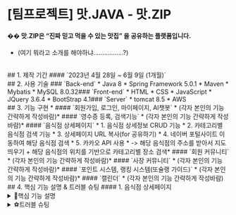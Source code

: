 # [팀프로젝트] 맛.JAVA - 맛.ZIP
#### �� 맛.ZIP은 “진짜 믿고 먹을 수 있는 맛집” 을 공유하는 플랫폼입니다.
* (여기 뭐라고 소개를 해야하냐.................?)
​
<br>
​
## 1. 제작 기간
#### `2023년 4월 28일 ~ 6월 9일 (1개월)`
​
<br>
​
## 2. 사용 기술
### `Back-end`
* Java 8
* Spring Framework 5.0.1
* Maven
* Mybatis
* MySQL 8.0.32
​
### `Front-end`
* HTML
* CSS
* JavaScript
* JQuery 3.6.4
* BootStrap 4.1
​
### `Server`
* tomcat 8.5
* AWS
​
<br>
​
## 3. 기능 구현
* #### `회원가입, 로그인, 마이페이지, AI챗봇`
  * (각자 본인의 기능 간략하게 작성바람)
​
* #### `영수증 등록, 검색기능`
  * (각자 본인의 기능 간략하게 작성바람)
​
* #### `음식점 상세페이지`
  * 1. 음식점 상세정보 CRUD 기능
  * 2. 카테고리별 음식점 검색 기능
  * 3. 상세페이지 URL 복사(for 공유하기)
  * 4. 네이버 포털사이트 이동하여 해당 음식점 검색
  * 5. 카카오 API 사용
  * -> 해당 음식점의 주소를 받아서 지도 띄우기 + 해당 음식점의 위치를 기반으로 카테고리별 장소 검색
​
* #### `회원 커뮤니티`
  * (각자 본인의 기능 간략하게 작성바람)
​
* #### `사장 커뮤니티`
  * (각자 본인의 기능 간략하게 작성바람)
​
* #### `포인트 시스템, 랭킹 시스템(또슐랭 가이드)`
  * (각자 본인의 기능 간략하게 작성바람)
​
* #### `캘린더`
  * (각자 본인의 기능 간략하게 작성바람)
​
<br>
​
## 4. 핵심 기능 설명 & 트러블 슈팅
#### 1. 음식점 상세페이지
<details>
  <summary>📌핵심 기능 설명</summary>
	
  ##### `1. 음식점 상세정보 CRUD 기능`
  * 공공데이터 CSV 찾기 & mzlist테이블에 임의로 맛집으로 선정한 음식점들(약 25곳) 삽입
  * 이미지 저장
	* 공공데이터의 데이터들 중, 임의로 맛집으로 선정한 음식점들(약 25곳)들의 이미지들을 5개씩 저장하여 resources 아래에 이미지 저장 
  * CRUD 기능
	-> 주소 클릭 jsp -> MzlistMapper -> MzlistController -> MzlistDAO -> 상세페이지 jsp파일
	* MzlistMapper
		* mzlist 테이블에서 landNumAddress가 주어진 값과 일치하는 데이터를 조회, resultType으로 지정된 mzlistVO 클래스에 매핑되어 결과를 반환함.
	* MzlistController
		* MzlistController에서 경로 요청이 들어오면, landNumAddress를 사용하여 데이터를 조회하고 Model 객체를 통해서 View와의 상호작용을 통해 View에 데이터를 제공함.
	* MzlistDAO
		* mzlist에서 landNumAddress를 기준으로 데이터를 조회해서 MzlistVO 객체로 반환하는 메서드 사용하여, landNumAddress에 대한 정보를 가져옴.
	
	
  * 이미지 저장 및 출력
	* 공공데이터의 데이터들 중, 임의로 맛집으로 선정한 음식점들(약 25곳)들의 이미지들을 5개씩 저장

	
  * **‼결과‼** 주소를 전달하는 jsp 파일에서 쿼리스트링을 통해 주소를 요청하면 그 주소와 동일한 음식점의 데이터들이 검색되고, 상세페이지 jsp파일에 데이터들이 출력됨.
<!--   * [👉이미지로 전체 흐름 확인하기](null) -->
​
  ##### `2. 카테고리별 음식점 검색 기능` (위의 음식점 상세정보 CRUD 기능과 유사)
  * CRUD 기능
	-> 주소 클릭 jsp -> MzlistMapper -> MzlistController -> MzlistDAO -> 상세페이지 jsp파일

	
  * **‼결과‼** 카테고리별 음식(한식, 중식, 일식, 분식 등..) 이미지 박스를 클릭하면 해당 음식점 카테고리 페이지로 이동하여 mzlist테이블에 저장되어 있는 해당 카테고리의 음식점들의 상세정보와 이미지들이 출력됨.
  * [👉이미지로 전체 흐름 확인하기](null)
	
  ##### `3. 상세페이지 URL 복사(for 공유하기)`
	-> 클립보드에 텍스트를 복사하는 기능
  * 가상의 'texterea' 생성 -> textarea의 값을 복사할 텍스트로 설정 -> textarea를 DOM에 추가 -> textarea 내용을 선택 -> textarea를 DOM에서 제거
	
  * **‼결과‼** URL 복사(공유하기) 버튼을 클릭하면 'URL이 클립보드에 복사되었습니다' 라는 문구의 alert가 뜨며, 'copyToClipboard()' 함수를 호출하여 텍스트를 클립보드로 복사
	
 ##### `4. 네이버 포털사이트 이동하여 해당 음식점 검색`
 	 -> location.href를 사용하여 생성된 URL로 페이지를 이동해서 사용자가 해당 음식점의 'landAddress'와 동일한 주소에 해당하는 네이버지도 URL로 이동할 수 있도록 함.
  * 함수 생성
	* searchOnNaverMaps() -> URL을 생성하고 페이지를 이동하는 역할을 하기 위함.
	* encodeURIComponent() -> name, landAddress, roadAddress를 URL 인코딩하기 위함.
  * 변수 설정
	* 'naverMapsURL' 변수를 생성해서 네이버 지도 URL을 할당
  * location.href를 사용하여 생성된 URL로 페이지 이동
	
  * **‼결과‼** 버튼을 클릭하면 name, landAddress, roadAddress를 인코딩하여 URL에 추가한 후 페이지를 이동   * [👉이미지로 전체 흐름 확인하기](null)
	
 ##### `5. 카카오 API 사용'
 -> 해당 음식점의 주소를 받아서 지도 띄우기 + 해당 음식점의 위치를 기반으로 카테고리별 장소 검색
   * 카카오 API 코드 분석
	
   * **‼결과‼** 상세정보페이지에 해당하는 음식점이 지도 위에 마커로 표시되며, 좌상단의 카테고리별 장소를 클릭하면 장소들이 마커 기준으로 근처에 있는 해당 장소들의 마커가 띄워지고, 마커를 클릭했을 때 카카오맵으로 이동됨.
   * [👉이미지로 전체 흐름 확인하기](null)
	
</details>
<details>
  <summary>⚽트러블 슈팅</summary>
​
<br>
	
  ##### `1. 일련의 규칙을 가진 이미지 출력 방법`
	** 문제상황: 카테고리별 음식점 검색 기능 구현 중, 각 음식점에 알맞은 이미지들이 출력되어야 하는데 동일한 음식점의 이미지들이 출력
	 -> 여러 이미지들을 DB에 저장하는 방식에 대한 고민 
	 -> **!!이미지를 DB에 저장할 때 일련의 규칙을 정해서 이미지 저장 -> 일련의 규칙대로 이미지들을 분리하는 작업을 통해 해당 음식점들에 이미지 분배!!**
	 -> mzlist테이블 중, 이미지 칼럼의 한 데이터 값에 여러 이미지 경로들을 저장해서, mapper파일을 통해 해당 mzlist테이블의 row를 읽을 때 그 음식점에 해당하는 이미지들이 모두 읽히도록 함.

  * 첫 번째 시도 : 문자열을 특정 구분자를 기준으로 나누어 배열로 반환해주는 split 합수 사용 -> ❌비정상작동
	
  * 두 번째 시도 : 두 클래스를 하나의 클래스로 구현해도 될 것 같다는 생각에 JoinCkValidator클래스를 만들어 코드를 합친 후 바인딩할 객체가 하나이기 때문에 setValidator() 메서드로 변경 -> ❌비정상작동
    * 하고자 했던 바인딩을 통한 유효성 검사는 잘 되었지만, 잘 되던 데이터 형식 유효성 검사가 작동하지 않았다.
  * 세 번째 시도 : 객체가 하나이지만 혹시나 하는 마음에 addValidators() 메서드로 다시 변경 -> ⭕정상작동!
<details>
  <summary>👉코드확인</summary>
​
  <div markdown="1">    
​
  ```java
	  //첫 번째 코드 - 정상작동
	  
	  //두 번째 코드 - 비정상작동
	 
	  //세 번째 코드 - 정상작동
	 
  ```
  </div>
	 * 일련의 규칙을 가진 이미지 출력 방법은 여러가지가 될 수 있다. 
	 첫 번째로 시도해 본 방법인 split함수를 사용하는 과정에서 오류가 생겨서 다른 방식을 채택했지만, split함수로도 충분히 구현할 수 있었다는 것을 뒤늦게 깨달았다. 
	split 함수사용할 때의 주의점 중에서 이미지 경로들을 포함한 문자열에 공백이 포함되어 있는 경우, split 함수가 공백도 구분자로 인식하여 분리한다
	
	
	split 함수에 대한 개념이해가 부족했었고, 함수를 사용할 때 개념과 특징을 잘 파악하고 사용한다면 오류를 잡는 데에 걸리는 시간을 단축할 수 있겠다는 생각을 하게 되었다. 하지만 첫 번째 시도에서 막히는 부분에 대해서 오랜 시간을 붙잡지 않고 또 다른 방법을 떠올려서 코드를 작성했다는 부분에 있어서 의의가 있다.
	  </div>
</details>
	
  ##### `2. Null Point Exception`
	** 문제상황: 메인페이지의 지도 위의 마커를 클릭했을 때 나의 상세페이지로 넘어오도록 구현하는 과정에서, no값이 아닌 landNumAddress를 기준으로 CRUD 기능이 수행되도록 변경하는 과정에서 null-point-exception 발생
	
  * 첫 번째 시도 : no -> landNumAddress로 바꾸는 작업이 mzlistMapper, mzlistController, mzlistDAO에도 모두 알맞게 반영이 되었는지 확인 -> ⭕모두 반영됨!
  * 두 번째 시도 : controller 부분에서 값을 전달받을 때 system.out.println(vo)로 값을 출력해보면서 값이 유실된 지점을 체크 ->  landNumAddress와 model값이 전달될 때 값 전달⭕! dao.one()메서드가 null!!❌값을 반환
  * 세 번째 시도 : dao의 one 메서드가 올바르게 작성이 되었는지 확인 -> ⭕정상작동!
  * 네 번째 시도 : jsp파일에서 landNumAddress 파라미터를 정확하게 전달하고 있는지 확인 -> jsp에서 주소값을 입력하는 형식에 오류 발견 (' '로 인해 landNumAddress을 문자열로 인식)
  * 다섯 번째 시도 : jsp에서 주소값을 입력하는 형식 수정 -> ⭕정상작동!
<details>
  <summary>👉코드확인</summary>
​
  <div markdown="1">    
​
  ```java
	  //비정상 작동 코드
	 if (${'vo.landNumAddress'} || '${vo.roadNameAddress}') {  
	  geocoder.addressSearch(address, function(result, status) {

	  
	  //정상 작동 코드
	  
	if ('${vo.landNumAddress}' || '${vo.roadNameAddress}') {  
	geocoder.addressSearch(address, function(result, status) {

  ```

</details>
​
<br>
	
</details>


